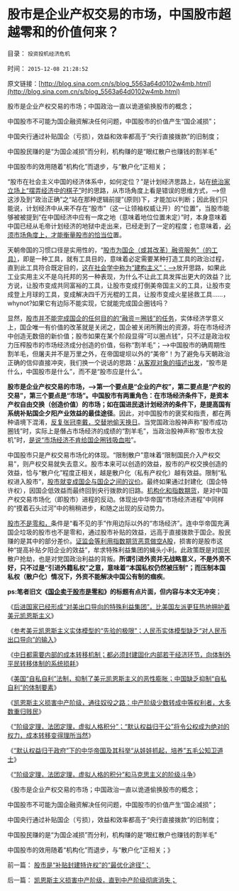 # 股市是企业产权交易的市场，中国股市超越零和的价值何来？

目录： `投资投机经济危机` 

时间： `2015-12-08 21:28:52` 

原文链接：[http://blog.sina.com.cn/s/blog_5563a64d0102w4mb.html](http://blog.sina.com.cn/s/blog_5563a64d0102w4mb.html)

股市是企业产权交易的市场；中国政治一直以诡道偷换股市的概念；

中国股市不可能为国企融资解决任何问题，中国股市的价值产生“国企减损”；

中国央行通过补贴国企（亏损），效益和效率都高于“央行直接拨款”的旧制度；

中国股民赚的是“为国企减损”而分利，机构赚的是“眼红散户也赚钱的割羊毛”

中国股市的效用随着“机构化”而退步，与“散户化”正相关；

“股市在社会主义中国的经济体系中，如何定位？”是计划经济思路上，站在[统治家立场上“摆弄经济中的棋子”](../../../2014/3/8/经济学“激励理论”全部是伪科学，朱镕基同志的错误激励.md)时的思路，从市场角度上看是错误的思维方式，——>但这涉及到“政治正确”之“站在那种逻辑前提”(原则)下，才能加以判断；因此我们只能说，计划经济中从来不存在“股市”（这一让领袖权威让开）的“位置”，当股市能够被被提到“在中国经济中应有一席之地（意味着地位位置未定）”时，本身意味着中国已经从毛帝计划经济的地狱中走出来，已经走到了一定的程度；也意味着，[必须市场角度上，才能衡量股市的恰当位](../../../2012/11/8/信托等价于资本主义，信托不是资本积累.md)置。

天朝帝国的习惯口径是实用性的，“[股市为国企（或其改革）融资服务”（的工具）](../../../2013/5/15/A股如果不能IPO，还能有什么用？.md)，即是一种工具，就有工具目的，意味着必定需要某种打造工具的政治过程，直到此工具符合既定目的，[这在社会学中称为“建构主义”；——>](../../../2013/4/19/为什么建构主义的改革必定落入灾难深渊？.md)放开思路，如果此工业实用主义不是乌托邦的另一种表现，为什么不让此工具发挥出更大的效益？比方说，让股市变成共同富裕的工具，让股市变成打倒美帝国主义的工具，让股市变成登上月球的工具，变成解决四千万光棍的工具，让股市变成火星拯救工具……，whynot?如果它有边际不能实现，它就能完成国企圈钱吗？

显然，[股市并不能完成国企的任何目的的“融资＝圈钱”的任务](../../../2013/5/8/国企可以上市融资，股市不能为国企融资服务.md)，实体经济学意义上，国企唯一有价值的改革就是关闭之，国企被关闭所腾出的资源，将在市场经济中创造无数倍的新价值；股市如果在某个阶段显得“可以圈点钱”，只不过是政治权力压榨股市的市场经济成分创造的价值，俗称“割羊毛”；——>中国股市的确周期性割羊毛，但屠夫并不是万里之外，在帝国堤坝以外的“美帝”！为了避免与天朝政治正确的信仰直接冲突，我们换一个说话的思路：[从客观对象的描述出发](../../../2013/4/14/面向对象的生物学，进化论，社会学，软件，编码和数学；.md)，“股市是什么，中国股市是什么”，而不是“股市应是什么”。

**股市是企业产权交易的市场，——>第一个要点是“企业的产权”，第二要点是“产权的交易”，第三个要点是“市场”。中国股市有两重角色：在市场经济条件下，是资本产权自由交换（创造价值）的市场；如在国进民退计划经济的条件下，是提高国有系统补贴国企夕阳产业效益的最佳途径**。因此，对中国股市的褒奖和指责，都在两种语境下混淆，[反复张冠李戴，交替地偷天换日](../../../2010/5/4/中国不缺信仰，中国缺乏名词解释.md)。当党国政治股神声称“股市成功圈钱”时，实际上是僭占市场经济的成绩的“割羊毛”，当政治股神声称“股市太投机”时，[是说“市场经济不肯给国企圈钱吸血啦](../../../2012/10/31/“散户不给国企大盘抬轿”就“杀无赦”.md)”。

中国股市只是产权交易市场化的体现。“限制散户”意味着“限制国民介入产权交易”，则产权交易就失去意义。股市本来可以创造的效益，股市的产权交换创造的效益，恰与“散户化”程度正相关，越是散户化（私有产权化）越有效益。限制“私权进入股市”，[股市就变成国企与国企之间的议价](../../../2011/10/13/公有制经济成分，令股市质量低劣.md)。最终如果通过封建化（国企特许权），因国企低效益而最终回到央行拨款的旧路。[机构化和指数期货](../../../2015/11/29/股市与公有制无冲突，指数期货冲突于公有制.md)，是对中国产权交易市场化（即股市）进程的反动。体现出中华帝国“市场经济进程”中同样的“摸着石头过河”中的稍稍进步，和随之出现的反动势力。

[股市不是零和，](../../../2013/6/6/股民都亏损了，证监会让谁赚走了股民的钱？.md)条件是“看不见的手”作用边际以外的“市场经济”。连中华帝国充满国企垃圾的股市也不是零和，通过股市补贴的效益，远高于直接拨款于国企。股民赚的是其中的部分差价。[证监会等利用指数期货恶意做空A股](../../../2015/9/13/中华机构化恶意做空中国，通过指数期货.md)，损害的是股市这种“提高补贴夕阳企业的效益”，牟求特殊利益集团的蝇头小利。此政策既是对国民散户抢劫，也是对党国政治利益的背叛。**所谓引进外资并无战略意义，不是外资不好，只不过是“引进外籍私权”之意，意味着“本国私权仍然被压制”；而压制本国私权（散户化）情况下，外资不能解决中国公有制的痼疾**。

**ps:笔者旧文《**[**国企卖于股市是零和**](../../../2013/11/16/国企不能够卖，国企却无数次IPO，股市成了国企隐性税收工具.md)**》的标题有点片面，但内容与本文无冲突**；

《[后进国家已经形成“对美出口导向的特殊利益集团”，比美国左派更狂热地拥护着美元凯恩斯主义](../../../2015/11/26/（科兹纳定理＋凯恩斯悖论）：幸亏人民币没有采取竞争性贬值.md)》

《[参考美元凯恩斯主义实体模型的“先验的极限”；人民币实体模型缺乏“对人民币出口导向”的输入](../../../2015/11/29/参考美元凯恩斯主义实体模型的“先验的极限”.md)》

《[中日都需要内部的成本转移机制；都必须封建固化内部若干经济环节，向体制外平民转移体制的系统损耗](../../../2015/11/30/中日的凯恩斯主义都需要“外源财富的充电”；.md)》

《[美国“自私自利”法制，抑制了美元凯恩斯主义的恶性膨胀；中国缺乏抑制“自私自利”的体制要素](../../../2015/12/1/美国“自私自利”法制，抑制美元凯恩斯主义的恶性膨胀；.md)》

《[凯恩斯主义损害中产阶级，通往奴役之路：中产阶级少数转成中等权利者，大多数重归贱民](../../../2015/12/3/凯恩斯主义损害中产阶级，直到中产阶级彻底消失；.md)》

《[“阶级定理，法团定理，虚拟人格积分”；“默认权益归于公”将令公权成为绝对的权力，成本转移变得理所当然](../../../2015/12/5/虚拟人格的“阶级定理”，“绝对的权力”不是为了“贪污腐败”.md)》

《[“默认权益归于政府”下的中华帝国及其科举“从娃娃抓起，培养”五毛公知卫道士](../../../2015/12/6/“默认权益归于政府”下的科举教育，“从娃娃抓起”.md)》

《[“阶级定理，法团定理，虚拟人格的积分”和马克思主义的阶级斗争](../../../2015/12/7/“阶级定理，法团定理，虚拟人格的积分”和“阶级斗争”.md)》

《股市是企业产权交易的市场；中国政治一直以诡道偷换股市的概念；

中国股市不可能为国企融资解决任何问题，中国股市的价值产生“国企减损”；

中国央行通过补贴国企（亏损），效益和效率都高于“央行直接拨款”的旧制度；

中国股民赚的是“为国企减损”而分利，机构赚的是“眼红散户也赚钱的割羊毛”

中国股市的效用随着“机构化”而退步，与“散户化”正相关；》

前一篇： [股市是“补贴封建特许权”的“最优化途径”；](../../../2015/12/9/股市是“补贴封建特许权”的“最优化途径”；.md)

后一篇： [凯恩斯主义损害中产阶级，直到中产阶级彻底消失；](../../../2015/12/3/凯恩斯主义损害中产阶级，直到中产阶级彻底消失；.md)

